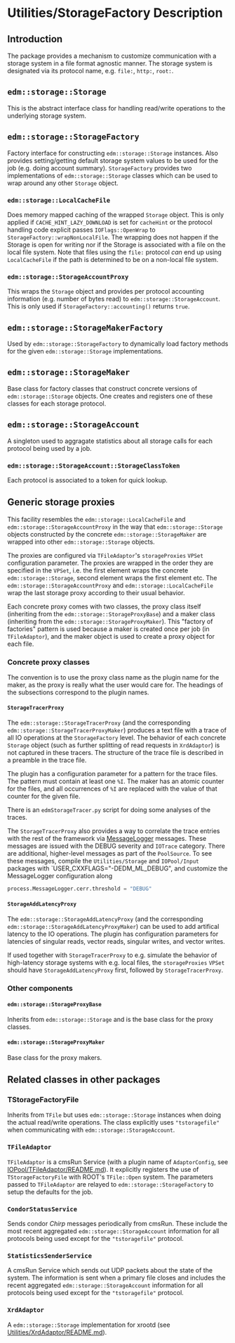 # Utilities/StorageFactory Description

## Introduction
The package provides a mechanism to customize communication with a storage system in a file format agnostic manner. The storage system is designated via its protocol name, e.g. `file:`, `http:`, `root:`.

## `edm::storage::Storage`
This is the abstract interface class for handling read/write operations to the underlying storage system. 

## `edm::storage::StorageFactory`
Factory interface for constructing `edm::storage::Storage` instances. Also provides setting/getting default storage system values to be used for the job (e.g. doing account summary).
`StorageFactory` provides two implementations of `edm::storage::Storage` classes which can be used to wrap around any other `Storage` object.

###  `edm::storage::LocalCacheFile`
Does memory mapped caching of the wrapped `Storage` object.  This is only applied if `CACHE_HINT_LAZY_DOWNLOAD` is set for `cacheHint` or the protocol handling code explicit passes `IOFlags::OpenWrap` to `StorageFactory::wrapNonLocalFile`. The wrapping does not happen if the Storage is open for writing nor if the Storage is associated with a file on the local file system. Note that files using the `file:` protocol _can_ end up using `LocalCacheFile` if the path is determined to be on a non-local file system.

### `edm::storage::StorageAccountProxy`
This wraps the `Storage` object and provides per protocol accounting information (e.g. number of bytes read) to `edm::storage::StorageAccount`. This is only used if `StorageFactory::accounting()` returns `true`.

## `edm::storage::StorageMakerFactory`
Used by `edm::storage::StorageFactory` to dynamically load factory methods for the given `edm::storage::Storage` implementations.

## `edm::storage::StorageMaker`
Base class for factory classes that construct concrete versions of `edm::storage::Storage` objects. One creates and registers one of these classes for each storage protocol.

## `edm::storage::StorageAccount`
A singleton used to aggragate statistics about all storage calls for each protocol being used by a job.
### `edm::storage::StorageAccount::StorageClassToken`
Each protocol is associated to a token for quick lookup.


## Generic storage proxies

This facility resembles the `edm::storage::LocalCacheFile` and `edm::storage::StorageAccountProxy` in the way that `edm::storage::Storage` objects constructed by the concrete `edm::storage::StorageMaker` are wrapped into other `edm::storage::Storage` objects.

The proxies are configured via `TFileAdaptor`'s `storageProxies` `VPSet` configuration parameter. The proxies are wrapped in the order they are specified in the `VPSet`, i.e. the first element wraps the concrete `edm::storage::Storage`, second element wraps the first element etc. The `edm::storage::StorageAccountProxy` and `edm::storage::LocalCacheFile` wrap the last storage proxy according to their usual behavior.

Each concrete proxy comes with two classes, the proxy class itself (inheriting from the `edm::storage::StorageProxyBase`) and a maker class (inheriting from the `edm::storage::StorageProxyMaker`). This "factory of factories" pattern is used because a maker is created once per job (in `TFileAdaptor`), and the maker object is used to create a proxy object for each file.

### Concrete proxy classes

The convention is to use the proxy class name as the plugin name for the maker, as the proxy is really what the user would care for. The headings of the subsections correspond to the plugin names.

#### `StorageTracerProxy`

The `edm::storage::StorageTracerProxy` (and the corresponding `edm::storage::StorageTracerProxyMaker`) produces a text file with a trace of all IO operations at the `StorageFactory` level. The behavior of each concrete `Storage` object (such as further splitting of read requests in `XrdAdaptor`) is not captured in these tracers. The structure of the trace file is described in a preamble in the trace file.

The plugin has a configuration parameter for a pattern for the trace files. The pattern must contain at least one `%I`. The maker has an atomic counter for the files, and all occurrences of `%I` are replaced with the value of that counter for the given file.

There is an `edmStorageTracer.py` script for doing some analyses of the traces.

The `StorageTracerProxy` also provides a way to correlate the trace entries with the rest of the framework via [MessageLogger](../../FWCore/MessageService/Readme.md) messages. These messages are issued with the DEBUG severity and `IOTrace` category. There are additional, higher-level messages as part of the `PoolSource`. To see these messages, compile the `Utilities/Storage` and `IOPool/Input` packages with `USER_CXXFLAGS="-DEDM_ML_DEBUG", and customize the MessageLogger configuration along
```py
process.MessageLogger.cerr.threshold = "DEBUG"
```

#### `StorageAddLatencyProxy`

The `edm::storage::StorageAddLatencyProxy` (and the corresponding `edm::storage::StorageAddLatencyProxyMaker`) can be used to add artifical latency to the IO operations. The plugin has configuration parameters for latencies of singular reads, vector reads, singular writes, and vector writes.

If used together with `StorageTracerProxy` to e.g. simulate the behavior of high-latency storage systems with e.g. local files, the `storageProxies` `VPSet` should have `StorageAddLatencyProxy` first, followed by `StorageTracerProxy`.

### Other components

#### `edm::storage::StorageProxyBase`

Inherits from `edm::storage::Storage` and is the base class for the proxy classes.

#### `edm::storage::StorageProxyMaker`

Base class for the proxy makers.


## Related classes in other packages

### TStorageFactoryFile
Inherits from `TFile` but uses `edm::storage::Storage` instances when doing the actual read/write operations. The class explicitly uses `"tstoragefile"` when communicating with `edm::storage::StorageAccount`.

### `TFileAdaptor`

`TFileAdaptor` is a cmsRun Service (with a plugin name of `AdaptorConfig`, see [IOPool/TFileAdaptor/README.md](../../IOPool/TFileAdaptor/README.md)). It explicitly registers the use of `TStorageFactoryFile` with ROOT's `TFile::Open` system. The parameters passed to `TFileAdaptor` are relayed to `edm::storage::StorageFactory` to setup the defaults for the job.

### `CondorStatusService`
Sends condor _Chirp_ messages periodically from cmsRun. These include the most recent aggregated `edm::storage::StorageAccount` information for all protocols being used except for the `"tstoragefile"` protocol.

### `StatisticsSenderService`
A cmsRun Service which sends out UDP packets about the state of the system. The information is sent when a primary file closes and includes the recent aggregated `edm::storage::StorageAccount` information for all protocols being used except for the `"tstoragefile"` protocol.

### `XrdAdaptor`

A `edm::storage::Storage` implementation for xrootd (see [Utilities/XrdAdaptor/README.md](../../Utilities/XrdAdaptor/README.md)).
